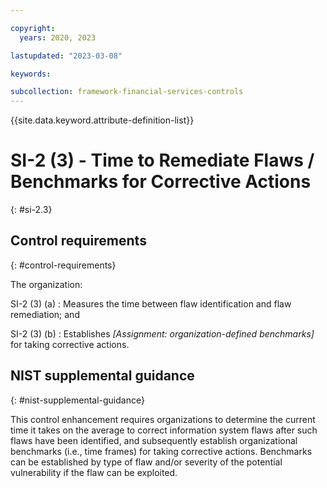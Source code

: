 ```yaml
---

copyright:
  years: 2020, 2023

lastupdated: "2023-03-08"

keywords:

subcollection: framework-financial-services-controls
---
```


{{site.data.keyword.attribute-definition-list}}

               
# SI-2 (3) - Time to Remediate Flaws / Benchmarks for Corrective Actions
{: #si-2.3}

## Control requirements
{: #control-requirements}

The organization:

SI-2 (3) (a)
    : Measures the time between flaw identification and flaw remediation; and

SI-2 (3) (b)
    : Establishes _[Assignment: organization-defined benchmarks]_ for taking corrective actions.

## NIST supplemental guidance
{: #nist-supplemental-guidance}

This control enhancement requires organizations to determine the current time it takes on the average to correct information system flaws after such flaws have been identified, and subsequently establish organizational benchmarks (i.e., time frames) for taking corrective actions. Benchmarks can be established by type of flaw and/or severity of the potential vulnerability if the flaw can be exploited.





